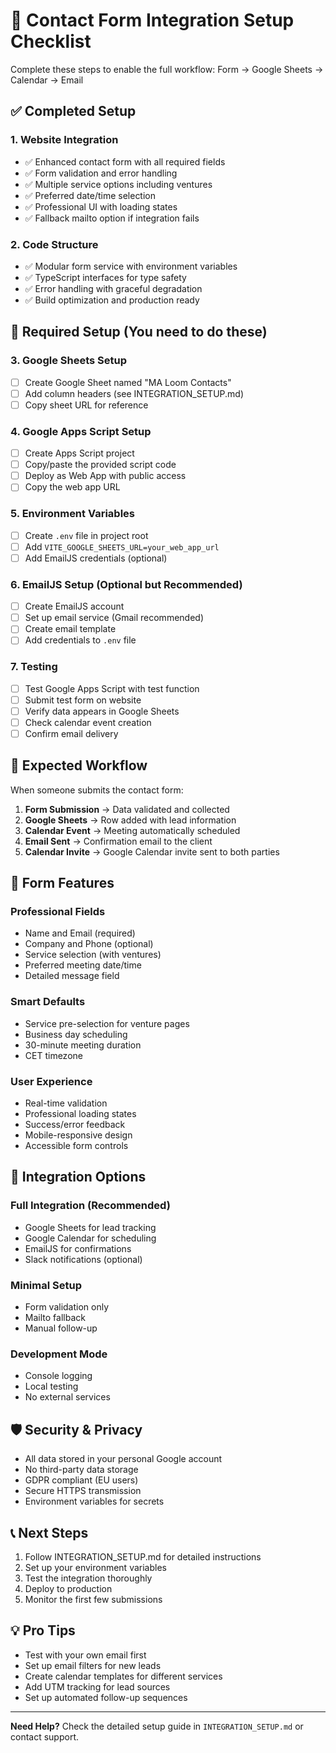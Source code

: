 # 🚀 Contact Form Integration Setup Checklist

Complete these steps to enable the full workflow: Form → Google Sheets → Calendar → Email

## ✅ Completed Setup

### 1. Website Integration
- ✅ Enhanced contact form with all required fields
- ✅ Form validation and error handling
- ✅ Multiple service options including ventures
- ✅ Preferred date/time selection
- ✅ Professional UI with loading states
- ✅ Fallback mailto option if integration fails

### 2. Code Structure
- ✅ Modular form service with environment variables
- ✅ TypeScript interfaces for type safety
- ✅ Error handling with graceful degradation
- ✅ Build optimization and production ready

## 🔧 Required Setup (You need to do these)

### 3. Google Sheets Setup
- [ ] Create Google Sheet named "MA Loom Contacts"
- [ ] Add column headers (see INTEGRATION_SETUP.md)
- [ ] Copy sheet URL for reference

### 4. Google Apps Script Setup
- [ ] Create Apps Script project
- [ ] Copy/paste the provided script code
- [ ] Deploy as Web App with public access
- [ ] Copy the web app URL

### 5. Environment Variables
- [ ] Create `.env` file in project root
- [ ] Add `VITE_GOOGLE_SHEETS_URL=your_web_app_url`
- [ ] Add EmailJS credentials (optional)

### 6. EmailJS Setup (Optional but Recommended)
- [ ] Create EmailJS account
- [ ] Set up email service (Gmail recommended)
- [ ] Create email template
- [ ] Add credentials to `.env` file

### 7. Testing
- [ ] Test Google Apps Script with test function
- [ ] Submit test form on website
- [ ] Verify data appears in Google Sheets
- [ ] Check calendar event creation
- [ ] Confirm email delivery

## 🎯 Expected Workflow

When someone submits the contact form:

1. **Form Submission** → Data validated and collected
2. **Google Sheets** → Row added with lead information
3. **Calendar Event** → Meeting automatically scheduled
4. **Email Sent** → Confirmation email to the client
5. **Calendar Invite** → Google Calendar invite sent to both parties

## 📱 Form Features

### Professional Fields
- Name and Email (required)
- Company and Phone (optional)
- Service selection (with ventures)
- Preferred meeting date/time
- Detailed message field

### Smart Defaults
- Service pre-selection for venture pages
- Business day scheduling
- 30-minute meeting duration
- CET timezone

### User Experience
- Real-time validation
- Professional loading states
- Success/error feedback
- Mobile-responsive design
- Accessible form controls

## 🔄 Integration Options

### Full Integration (Recommended)
- Google Sheets for lead tracking
- Google Calendar for scheduling
- EmailJS for confirmations
- Slack notifications (optional)

### Minimal Setup
- Form validation only
- Mailto fallback
- Manual follow-up

### Development Mode
- Console logging
- Local testing
- No external services

## 🛡️ Security & Privacy

- All data stored in your personal Google account
- No third-party data storage
- GDPR compliant (EU users)
- Secure HTTPS transmission
- Environment variables for secrets

## 📞 Next Steps

1. Follow INTEGRATION_SETUP.md for detailed instructions
2. Set up your environment variables
3. Test the integration thoroughly
4. Deploy to production
5. Monitor the first few submissions

## 💡 Pro Tips

- Test with your own email first
- Set up email filters for new leads
- Create calendar templates for different services
- Add UTM tracking for lead sources
- Set up automated follow-up sequences

---

**Need Help?** Check the detailed setup guide in `INTEGRATION_SETUP.md` or contact support.